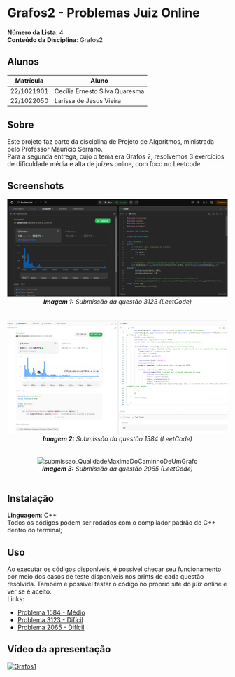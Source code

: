 # Grafos2 - Problemas Juiz Online

**Número da Lista**: 4<br>
**Conteúdo da Disciplina**: Grafos2<br>

## Alunos
|Matrícula | Aluno |
| -- | -- |
| 22/1021901  |  Cecília Ernesto Silva Quaresma |
| 22/1022050  |  Larissa de Jesus Vieira |

## Sobre 
Este projeto faz parte da disciplina de Projeto de Algoritmos, ministrada pelo Professor Maurício Serrano.<br>Para a segunda entrega, cujo o tema era Grafos 2, resolvemos 3 exercícios de dificuldade média e alta de juízes online, com foco no Leetcode.

## Screenshots
<center><img src="https://github.com/projeto-de-algoritmos-2024/Grafos2_ProblemasJuizOnline/blob/master/Achar%20arestas%20dos%20menores%20caminhos/resultado.png?raw=true" alt="submissao_AcharArestasDosMenoresCaminhos" width="800"/></center>
<center><i><b>Imagem 1:</b> Submissão da questão 3123 (LeetCode)</i></center>
<br></br>
<center><img src="https://github.com/projeto-de-algoritmos-2024/Grafos2_ProblemasJuizOnline/blob/master/Arvore%20geradora%20minima/Resultado.png?raw=true" alt="submissao_ArvoreGeradoraMinima" width="800"/></center>
<center><i><b>Imagem 2:</b> Submissão da questão 1584 (LeetCode)</i></center>
<br></br>
<center><img src="https://github.com/projeto-de-algoritmos-2024/Grafos2_ProblemasJuizOnline/blob/master/Qualidade%20m%C3%A1xima%20do%20caminho%20de%20um%20grafo/resultado.png?raw=true" alt="submissao_QualidadeMaximaDoCaminhoDeUmGrafo" width="800"/></center>
<center><i><b>Imagem 3:</b> Submissão da questão 2065 (LeetCode)</i></center><br>

## Instalação 
**Linguagem**: C++<br>
Todos os códigos podem ser rodados com o compilador padrão de C++ dentro do terminal;


## Uso 
Ao executar os códigos disponíveis, é possível checar seu funcionamento por meio dos casos de teste disponíveis nos prints de cada questão resolvida. Também é possível testar o código no próprio site do juiz online e ver se é aceito.<br>Links:
* [Problema 1584 - Médio](https://leetcode.com/problems/min-cost-to-connect-all-points/description/)
* [Problema 3123 - Difícil](https://leetcode.com/problems/find-edges-in-shortest-paths/description/)
* [Problema 2065 - Difícil](https://leetcode.com/problems/maximum-path-quality-of-a-graph/description/)

## Vídeo da apresentação 
[![Grafos1](https://img.youtube.com/vi/iv5ExE-srn4/0.jpg)](https://www.youtube.com/watch?v=iv5ExE-srn4)




